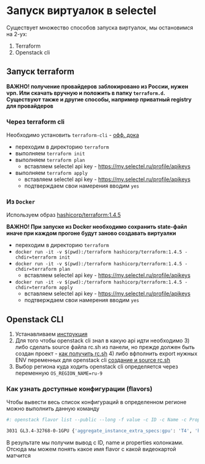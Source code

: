 # Запуск виртуалок в selectel

Существует множество способов запуска виртуалок, мы остановимся на 2-ух: 
1) Terraform
2) Openstack cli

## Запуск terraform

**ВАЖНО! получение провайдеров заблокировано из России, нужен vpn. Или скачать вручную и положить в папку `terraform.d`. Существуют также и другие способы, например приватный registry для провайдеров**

### Через terraform cli

Необходимо установить `terraform-cli` - [офф. дока](https://developer.hashicorp.com/terraform/tutorials/aws-get-started/install-cli)

- переходим в директорию `terraform`
- выполняем `terraform init`
- выполняем `terraform plan`
  - вставляем selectel api key - https://my.selectel.ru/profile/apikeys
- выполняем `terraform apply`
  - вставляем selectel api key - https://my.selectel.ru/profile/apikeys
  - подтверждаем свои намерения вводим `yes`

### Из `Docker`

Используем образ [hashicorp/terraform:1.4.5](https://hub.docker.com/layers/hashicorp/terraform/1.4.5/images/sha256-1f64a3e43ed16ea1f98253813634168b2fff64c81704112f2fabda7835a226f7?context=explore)

**ВАЖНО! При запуске из Docker необходимо сохранить state-файл иначе при каждом прогоне будут заново создавать виртуалки**

- переходим в директорию `terraform`
- `docker run -it -v $(pwd):/terraform hashicorp/terraform:1.4.5 -chdir=terraform init`
- `docker run -it -v $(pwd):/terraform hashicorp/terraform:1.4.5 -chdir=terraform plan`
  - вставляем selectel api key - https://my.selectel.ru/profile/apikeys
- `docker run -it -v $(pwd):/terraform hashicorp/terraform:1.4.5 -chdir=terraform apply`
  - вставляем selectel api key - https://my.selectel.ru/profile/apikeys
  - подтверждаем свои намерения вводим `yes`

## Openstack CLI

1) Устанавливаем [инструкция](https://docs.selectel.ru/cloud/servers/tools/openstack/)
2) Для того чтобы openstack cli знал в какую api идти необходимо
   3) либо сделать source файла rc.sh из панели, но прежде должен быть создан проект - [как получить rc.sh](https://docs.selectel.ru/cloud/serverless/instructions/set-up-autodeploy/#получение-rc-файла)
   4) либо вфполнить export нужных ENV переменных для openstack cli [создание и source rc.sh](https://docs.openstack.org/newton/user-guide/common/cli-set-environment-variables-using-openstack-rc.html)
3) Выбор региона куда ходить openstack cli определяется через переменную `OS_REGION_NAME=ru-9`

### Как узнать доступные конфигурации (flavors)

Чтобы вывести весь список конфигураций в определенном регионе можно выполнить данную команду

```bash
#: openstack flavor list --public --long -f value -c ID -c Name -c Properties

3031 GL3.4-32768-0-1GPU {'aggregate_instance_extra_specs:gpu': 'T4', 'hw:cpu_max_sockets': '2', 'hw:hide_hypervisor_id': 'true', 'pci_passthrough:alias': 'T4:1'}
```

В результате мы получим вывод с ID, name и properties колонками. Отсюда мы можем понять какое имя flavor с какой видеокартой матчится